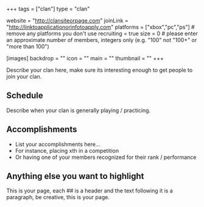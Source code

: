 +++
tags = ["clan"]
type = "clan"

website = "http://clansiteorpage.com"
joinLink = "http://linktoapplicationorinfotoapply.com"
platforms = ["xbox","pc","ps"] # remove any platforms you don't use
recruiting = true
size = 0 # please enter an approximate number of members, integers only (e.g. "100" not "100+" or "more than 100")

[images]
  backdrop = ""
  icon = ""
  main = ""
  thumbnail = ""
+++

Describe your clan here, make sure its interesting enough to get people to join your clan.

## Schedule

Describe when your clan is generally playing / practicing.

## Accomplishments

* List your accomplishments here...
* For instance, placing xth in a competition
* Or having one of your members recognized for their rank / performance

## Anything else you want to highlight

This is your page, each ## is a header and the text following it is a paragraph, be creative, this is your page.

